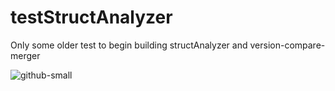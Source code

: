 # testStructAnalyzer
Only some older test to begin building structAnalyzer and version-compare-merger

![github-small](https://user-images.githubusercontent.com/65073460/81476613-1dc97f80-9213-11ea-8eb4-43a997915885.png)
